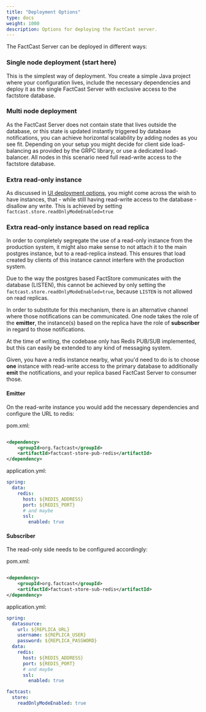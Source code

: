 ```yaml
---
title: "Deployment Options"
type: docs
weight: 1000
description: Options for deploying the FactCast server.
---
```


The FactCast Server can be deployed in different ways:

### Single node deployment (start here)

This is the simplest way of deployment. You create a simple Java project where your configuration
lives, include the necessary dependencies and deploy it as the single FactCast Server with exclusive access
to the factstore database.

### Multi node deployment

As the FactCast Server does not contain state that lives outside the database, or
this state is updated instantly triggered by database notifications, you can achieve
horizontal scalability by adding nodes as you see fit. Depending on your setup you might decide for client
side load-balancing as provided by the GRPC library, or use a dedicated load-balancer.
All nodes in this scenario need full read-write access to the factstore database.

### Extra read-only instance

As discussed in [UI deployment options](../UI/Setup/deployment-options.md), you might come across the wish to have
instances, that - while still having read-write access to the database - disallow any write.
This is achieved by setting `factcast.store.readOnlyModeEnabled=true`

### Extra read-only instance based on read replica

In order to completely segregate the use of a read-only instance from the production system, it might
also make sense to not attach it to the main postgres instance, but to a read-replica instead.
This ensures that load created by clients of this instance cannot interfere with the production system.

Due to the way the postgres based FactStore communicates with the database (LISTEN), this cannot be achieved by
only setting the `factcast.store.readOnlyModeEnabled=true`, because `LISTEN` is not allowed on read replicas.

In order to substitute for this mechanism, there is an alternative channel where those notifications can be
communicated. One node takes the role of the **emitter**, the instance(s) based on the
replica have the role of **subscriber** in regard to those notifications.

At the time of writing, the codebase only has Redis PUB/SUB implemented, but this can easily be extended
to any kind of messaging system.

Given, you have a redis instance nearby, what you'd need to do is to choose **one** instance with read-write
access to the primary database to additionally **emit** the notifications, and your replica based
FactCast Server to consumer those.

#### Emitter

On the read-write instance you would add the necessary dependencies and configure the URL to redis:

pom.xml:

```xml

<dependency>
    <groupId>org.factcast</groupId>
    <artifactId>factcast-store-pub-redis</artifactId>
</dependency>
```

application.yml:

```yaml
spring:
  data:
    redis:
      host: ${REDIS_ADDRESS}
      port: ${REDIS_PORT}
      # and maybe
      ssl:
        enabled: true
```

#### Subscriber

The read-only side needs to be configured accordingly:

pom.xml:

```xml

<dependency>
    <groupId>org.factcast</groupId>
    <artifactId>factcast-store-sub-redis</artifactId>
</dependency>
```

application.yml:

```yaml
spring:
  datasource:
    url: ${REPLICA_URL}
    username: ${REPLICA_USER}
    password: ${REPLICA_PASSWORD}
  data:
    redis:
      host: ${REDIS_ADDRESS}
      port: ${REDIS_PORT}
      # and maybe
      ssl:
        enabled: true

factcast:
  store:
    readOnlyModeEnabled: true
```

